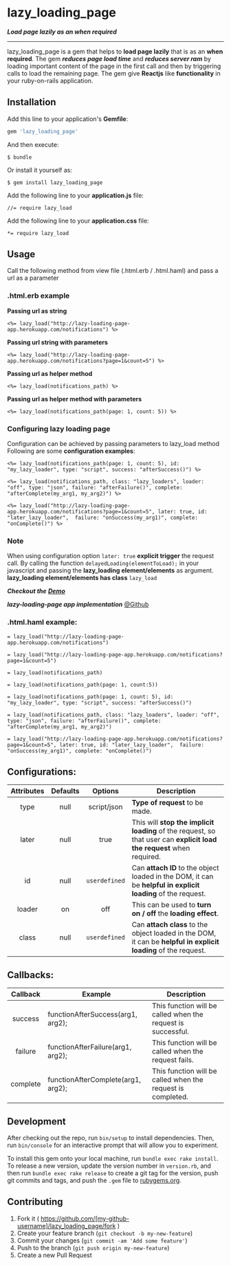 # lazy_loading_page
***Load page lazily as an when required***
***


lazy_loading_page is a gem that helps to **load page lazily** that is as an **when required**. The gem ***reduces page load time*** and ***reduces server ram*** by loading important content of the page in the first call and then by triggering calls to load the remaining page. The gem give **Reactjs** like **functionality** in your ruby-on-rails application.

## Installation

Add this line to your application's **Gemfile**:

```ruby
gem 'lazy_loading_page'
```

And then execute:

    $ bundle

Or install it yourself as:

    $ gem install lazy_loading_page

Add the following line to your **application.js** file:

    //= require lazy_load

Add the following line to your **application.css** file:

    *= require lazy_load

## Usage
Call the following method from view file (.html.erb / .html.haml) and pass a url as a parameter

### .html.erb example

**Passing url as string**
```erb
<%= lazy_load("http://lazy-loading-page-app.herokuapp.com/notifications") %>
```
**Passing url string with parameters**
```erb
<%= lazy_load("http://lazy-loading-page-app.herokuapp.com/notifications?page=1&count=5") %>
```
**Passing url as helper method**
```erb
<%= lazy_load(notifications_path) %>
```
**Passing url as helper method with parameters**
```erb
<%= lazy_load(notifications_path(page: 1, count: 5)) %>
```
### Configuring lazy loading page
Configuration can be achieved by passing parameters to lazy_load method
Following are some **configuration examples**:
```erb
<%= lazy_load(notifications_path(page: 1, count: 5), id: "my_lazy_loader", type: "script", success: "afterSuccess()") %>

<%= lazy_load(notifications_path, class: "lazy_loaders", loader: "off", type: "json", failure: "afterFailure()", complete: "afterComplete(my_arg1, my_arg2)") %>

<%= lazy_load("http://lazy-loading-page-app.herokuapp.com/notifications?page=1&count=5", later: true, id: "later_lazy_loader",  failure: "onSuccess(my_arg1)", complete: "onComplete()") %>
```
### Note
When using configuration option `later: true` **explicit trigger** the request call.
By calling the function `delayedLoading(elementToLoad);` in your javascript and passing the **lazy_loading element/elements** as argument.
**lazy_loading element/elements has class** `lazy_load`

***Checkout the*** [***Demo***](http://lazy-loading-page-app.herokuapp.com/)

***lazy-loading-page app implementation*** [@Github](https://github.com/JigneshSatam/lazy_loading_page_app)


### .html.haml example:
```haml
= lazy_load("http://lazy-loading-page-app.herokuapp.com/notifications")

= lazy_load("http://lazy-loading-page-app.herokuapp.com/notifications?page=1&count=5")

= lazy_load(notifications_path)

= lazy_load(notifications_path(page: 1, count:5))

= lazy_load(notifications_path(page: 1, count: 5), id: "my_lazy_loader", type: "script", success: "afterSuccess()")

= lazy_load(notifications_path, class: "lazy_loaders", loader: "off", type: "json", failure: "afterFailure()", complete: "afterComplete(my_arg1, my_arg2)")

= lazy_load("http://lazy-loading-page-app.herokuapp.com/notifications?page=1&count=5", later: true, id: "later_lazy_loader",  failure: "onSuccess(my_arg1)", complete: "onComplete()")
```

## Configurations:

|Attributes|Defaults|Options|Description
|:----------:|:--------:|:-------:|-----------|
|type|null|script/json|**Type of request** to be made.|
|later|null|true|This will **stop the implicit loading** of the request, so that user can **explicit load the request** when required.|
|id|null|`userdefined`|Can **attach ID** to the object loaded in the DOM, it can be **helpful in explicit loading** of the request.|
|loader|on|off|This can be used to **turn on / off** the **loading effect**.|
|class|null|`userdefined`|Can **attach class** to the object loaded in the DOM, it can be **helpful in explicit loading** of the request.|

## Callbacks:

|Callback|Example|Description
|:-----:|-----------|---------|
|success| functionAfterSuccess(arg1, arg2); |This function will be called when the request is successful.|
|failure| functionAfterFailure(arg1, arg2); |This function will be called when the request fails.|
|complete| functionAfterComplete(arg1, arg2); |This function will be called when the request is completed.|

## Development

After checking out the repo, run `bin/setup` to install dependencies. Then, run `bin/console` for an interactive prompt that will allow you to experiment.

To install this gem onto your local machine, run `bundle exec rake install`. To release a new version, update the version number in `version.rb`, and then run `bundle exec rake release` to create a git tag for the version, push git commits and tags, and push the `.gem` file to [rubygems.org](https://rubygems.org).

## Contributing

1. Fork it ( https://github.com/[my-github-username]/lazy_loading_page/fork )
2. Create your feature branch (`git checkout -b my-new-feature`)
3. Commit your changes (`git commit -am 'Add some feature'`)
4. Push to the branch (`git push origin my-new-feature`)
5. Create a new Pull Request
